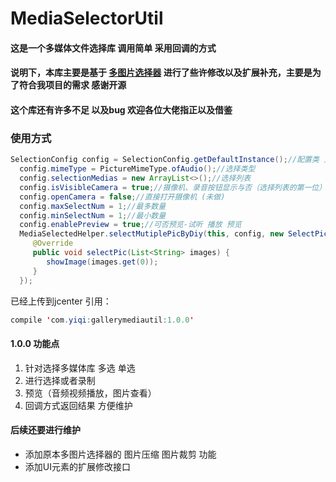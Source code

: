 # MediaSelectorUtil
#### 这是一个多媒体文件选择库 调用简单 采用回调的方式
#### 说明下，本库主要是基于 [多图片选择器](https://github.com/LuckSiege/PictureSelector) 进行了些许修改以及扩展补充，主要是为了符合我项目的需求 感谢开源
#### 这个库还有许多不足 以及bug  欢迎各位大佬指正以及借鉴


### 使用方式 
```java
SelectionConfig config = SelectionConfig.getDefaultInstance();//配置类 主要是对获取多媒体的方式结果进行限制
  config.mimeType = PictureMimeType.ofAudio();//选择类型
  config.selectionMedias = new ArrayList<>();//选择列表
  config.isVisibleCamera = true;//摄像机、录音按钮显示与否（选择列表的第一位）
  config.openCamera = false;//直接打开摄像机 (未做)
  config.maxSelectNum = 1;//最多数量
  config.minSelectNum = 1;//最小数量
  config.enablePreview = true;//可否预览-试听 播放 预览
  MediaSelectedHelper.selectMutiplePicByDiy(this, config, new SelectPicCallback() {//以回调的方式进行返回结果 方便代码维护
     @Override
     public void selectPic(List<String> images) {
        showImage(images.get(0));
     }
  });
```
已经上传到jcenter
引用：
```java
compile 'com.yiqi:gallerymediautil:1.0.0'
```
#### 1.0.0 功能点

1. 针对选择多媒体库 多选 单选
2. 进行选择或者录制
3. 预览（音频视频播放，图片查看）
4. 回调方式返回结果 方便维护

#### 后续还要进行维护 
* 添加原本多图片选择器的 图片压缩 图片裁剪 功能
* 添加UI元素的扩展修改接口


